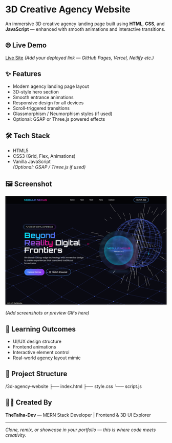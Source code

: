 # 3D Creative Agency Website

An immersive 3D creative agency landing page built using **HTML**, **CSS**, and **JavaScript** — enhanced with smooth animations and interactive transitions.

## 🌐 Live Demo

[Live Site](#) *(Add your deployed link — GitHub Pages, Vercel, Netlify etc.)*

## ✨ Features

- Modern agency landing page layout
- 3D-style hero section
- Smooth entrance animations
- Responsive design for all devices
- Scroll-triggered transitions
- Glassmorphism / Neumorphism styles (if used)
- Optional: GSAP or Three.js powered effects

## 🛠️ Tech Stack

- HTML5
- CSS3 (Grid, Flex, Animations)
- Vanilla JavaScript  
*(Optional: GSAP / Three.js if used)*

## 🖼️ Screenshot
![3D Creative Agency Website](./Screenshots/desktop.png)

*(Add screenshots or preview GIFs here)*

## 🧠 Learning Outcomes

- UI/UX design structure
- Frontend animations
- Interactive element control
- Real-world agency layout mimic

## 📁 Project Structure

/3d-agency-website
├── index.html
├── style.css
└── script.js


## 👨‍💻 Created By

**TheTalha-Dev** — MERN Stack Developer | Frontend & 3D UI Explorer

---

*Clone, remix, or showcase in your portfolio — this is where code meets creativity.*
